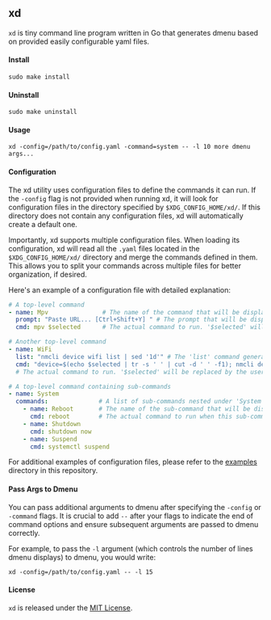 ## xd
`xd` is tiny command line program written in Go that generates dmenu based on provided easily configurable yaml files.


#### Install
```shell
sudo make install
```
#### Uninstall
```shell
sudo make uninstall
```
#### Usage
```shell
xd -config=/path/to/config.yaml -command=system -- -l 10 more dmenu args...
```

#### Configuration
The xd utility uses configuration files to define the commands it can run.
If the `-config` flag is not provided when running xd,
it will look for configuration files in the directory specified by `$XDG_CONFIG_HOME/xd/`.
If this directory does not contain any configuration files, xd will automatically create a default one.

Importantly, xd supports multiple configuration files.
When loading its configuration,
xd will read all the `.yaml` files located in the `$XDG_CONFIG_HOME/xd/` directory
and merge the commands defined in them.
This allows you to split your commands across multiple files for better organization, if desired.

Here's an example of a configuration file with detailed explanation:
```yaml
# A top-level command
- name: Mpv               # The name of the command that will be displayed on the dmenu
  prompt: "Paste URL... [Ctrl+Shift+Y] " # The prompt that will be displayed when this command is selected
  cmd: mpv $selected      # The actual command to run. '$selected' will be replaced by the user's input

# Another top-level command
- name: WiFi
  list: "nmcli device wifi list | sed '1d'" # The 'list' command generates dynamic options for the dmenu
  cmd: "device=$(echo $selected | tr -s ' ' | cut -d ' ' -f1); nmcli device wifi connect $device" 
  # The actual command to run. '$selected' will be replaced by the user's selection from the options generated by 'list'

# A top-level command containing sub-commands
- name: System
  commands:              # A list of sub-commands nested under 'System'
    - name: Reboot       # The name of the sub-command that will be displayed on the dmenu
      cmd: reboot        # The actual command to run when this sub-command is selected
    - name: Shutdown
      cmd: shutdown now
    - name: Suspend
      cmd: systemctl suspend

```

For additional examples of configuration files, please refer to the [examples](examples) directory in this repository.

#### Pass Args to Dmenu

You can pass additional arguments to dmenu after specifying the `-config` or `-command` flags.
It is crucial to add `--` after your flags to indicate the end of command options
and ensure subsequent arguments are passed to dmenu correctly.

For example, to pass the `-l` argument (which controls the number of lines dmenu displays) to dmenu, you would write:
```shell
xd -config=/path/to/config.yaml -- -l 15
```

#### License
`xd` is released under the [MIT License](LICENSE).
